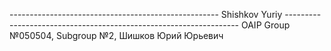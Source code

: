 ----------------------------------------------------  Shishkov Yuriy  ------------------------------------------------------------------
																		OAIP Group №050504, Subgroup №2, Шишков Юрий Юрьевич
